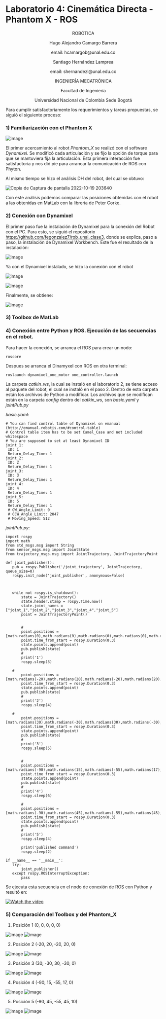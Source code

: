 # Laboratorio 4: Cinemática Directa - Phantom X - ROS
<p align="center">
ROBÓTICA

<p align="center">
Hugo Alejandro Camargo Barrera
<p align="center">
email: hcamargob@unal.edu.co

<p align="center">
Santiago Hernández Lamprea
<p align="center">
email: shernandezl@unal.edu.co


<p align="center">
INGENIERÍA MECATRÓNICA
<p align="center">
Facultad de Ingeniería
<p align="center">
Universidad Nacional de Colombia Sede Bogotá

Para cumplir satisfactoriamente los requerimientos y tareas propuestas, se siguió el siguiente proceso:

### 1) Familiarización con el Phantom X


![image](https://user-images.githubusercontent.com/112737454/196834382-76eb4269-14da-4f22-9edf-22de416b5bbd.png)

El primer acercamiento al robot _Phantom\_X_ se realizó con el software _Dynamixel_. Se modificó cada articulación y se fijo la opción de torque para que se mantuviera fija la articulación. Esta primera interacción fue satisfactoria y nos dió pie para arrancar la comunicación de ROS con Phyton.

Al mismo tiempo se hizo el análisis DH del robot, del cual se obtuvo:

 ![Copia de Captura de pantalla 2022-10-19 203640](https://user-images.githubusercontent.com/112737454/196844235-8237576e-d5fe-4d32-89fc-ddba99498485.jpg)

 
Con este análisis podemos comparar las posiciones obtenidas con el robot a las obtenidas en MatLab con la librería de Peter Corke.
 
### 2) Conexión con Dynamixel 
  
  El primer paso fue la instalación de Dynamixel para la conexión del Robot con el PC. Para esto, se siguió el repositorio https://github.com/fegonzalez7/rob_unal_clase3, donde se explica, paso a paso, la instalación de Dynamixel Workbench. Este fue el resultado de la instalación:
  
![image](https://user-images.githubusercontent.com/112737454/196839807-f111c32f-55f5-4caa-89ce-e17673230d8a.png)
  
  Ya con el Dynamixel instalado, se hizo la conexión con el robot
  
  ![image](https://user-images.githubusercontent.com/112737454/196839992-92d64318-56f6-4ab4-8923-893001d4ef26.png)
  
![image](https://user-images.githubusercontent.com/112737454/196840064-a59cb4f8-246d-4c97-80fe-d7a4d7f12a4a.png)

  Finalmente, se obtiene:
  
  ![image](https://user-images.githubusercontent.com/112737454/196840206-6953ba82-a47c-4807-87ef-b14ee152394e.png)

 ### 3) Toolbox de MatLab
 
 ### 4) Conexión entre Python y ROS. Ejecución de las secuencias en el robot.
 Para hacer la conexión, se arranca el ROS para crear un nodo:
 ```
 roscore
 ```
 
 Despues se arranca el Dinamyxel con ROS en otra terminal:
 ```
 roslaunch dynamixel_one_motor one_controller.launch
 ```
 
La carpeta _catkin\_ws_, la cual se instaló en el laboratorio 2, se tiene acceso al paquete del robot, el cual se instaló en el paso 2. Dentro de esta carpeta están los archivos de Python a modificar. 
 Los archivos que se modifican están en la carpeta _config_ dentro del _catkin\_ws_, son _basic.yaml_ y _jointPub.py_
 
 _basic.yaml_:
 
 ```
 # You can find control table of Dynamixel on emanual (http://emanual.robotis.com/#control-table)
# Control table item has to be set Camel_Case and not included whitespace
# You are supposed to set at least Dynamixel ID
joint_1:
  ID: 1
  Return_Delay_Time: 1
joint_2:
  ID: 2
  Return_Delay_Time: 1
joint_3:
  ID: 3
  Return_Delay_Time: 1
joint_4:
  ID: 4
  Return_Delay_Time: 1
joint_5:
  ID: 5
  Return_Delay_Time: 1
  # CW_Angle_Limit: 0
  # CCW_Angle_Limit: 2047
  # Moving_Speed: 512
 ```
 _jointPub.py_:
 
 ```
 import rospy
import math
from std_msgs.msg import String
from sensor_msgs.msg import JointState
from trajectory_msgs.msg import JointTrajectory, JointTrajectoryPoint

def joint_publisher():
    pub = rospy.Publisher('/joint_trajectory', JointTrajectory, queue_size=0)
    rospy.init_node('joint_publisher', anonymous=False)
    
    
    
    while not rospy.is_shutdown():
        state = JointTrajectory()
        state.header.stamp = rospy.Time.now()
        state.joint_names = ["joint_1","joint_2","joint_3","joint_4","joint_5"]
        point = JointTrajectoryPoint()
  

        #
        point.positions = [math.radians(0),math.radians(0),math.radians(0),math.radians(0),math.radians(0)]    
        point.time_from_start = rospy.Duration(0.3)
        state.points.append(point)
        pub.publish(state)
        #
        print('1')
        rospy.sleep(3)

	#
        point.positions = [math.radians(-20),math.radians(20),math.radians(-20),math.radians(20),math.radians(0)]    
        point.time_from_start = rospy.Duration(0.3)
        state.points.append(point)
        pub.publish(state)
        #
        print('2')
        rospy.sleep(4)

	#
        point.positions = [math.radians(30),math.radians(-30),math.radians(30),math.radians(-30),math.radians(0)]    
        point.time_from_start = rospy.Duration(0.3)
        state.points.append(point)
        pub.publish(state)
        #
        print('3')
        rospy.sleep(5)
	
        
        #
        point.positions = [math.radians(-90),math.radians(15),math.radians(-55),math.radians(17),math.radians(0)]    
        point.time_from_start = rospy.Duration(0.3)
        state.points.append(point)
        pub.publish(state)
        #
        print('4')
        rospy.sleep(6)
        
        #
        point.positions = [math.radians(-90),math.radians(45),math.radians(-55),math.radians(45),math.radians(0)]    
        point.time_from_start = rospy.Duration(0.3)
        state.points.append(point)
        pub.publish(state)
        #
        print('5')
        rospy.sleep(4)
        
        print('published command')
        rospy.sleep(2)

if __name__ == '__main__':
    try:
        joint_publisher()
    except rospy.ROSInterruptException:
        pass
 ```
 
 Se ejecuta esta secuencia en el nodo de conexión de ROS con Python y resultó en:

 [![Watch the video](https://user-images.githubusercontent.com/112737454/196849844-58cc59df-f25b-4c3b-8961-5bf24d616d12.png)](https://www.youtube.com/watch?v=_p8Cu-6cykE)

 
 ### 5) Comparación del Toolbox y del Phantom_X
 
 1. Posición 1 (0, 0, 0, 0, 0)
 
 ![image](https://user-images.githubusercontent.com/112737454/196853903-63e5d1fe-7acd-41f6-a8ef-9686d57a5364.png) ![image](https://user-images.githubusercontent.com/112737454/196854527-f0cb7c1c-369d-4639-96fd-23f023c2e334.png)

2. Posición 2 (-20, 20, -20, 20, 0)
 
 ![image](https://user-images.githubusercontent.com/112737454/196854910-4c3e1e55-25e0-48ae-83f7-bf1af57d7358.png)  ![image](https://user-images.githubusercontent.com/112737454/196854893-c074fdd2-787f-46ea-9f93-80c1fff4951e.png)
 
3. Posición 3 (30, -30, 30, -30, 0) 
 
 ![image](https://user-images.githubusercontent.com/112737454/196855324-d25f97d0-d75f-4367-bd98-569f3ad6942e.png) ![image](https://user-images.githubusercontent.com/112737454/196855186-1cd49bcb-637f-4a97-90cd-b06a190668fa.png)

4. Posición 4 (-90, 15, -55, 17, 0)
 
 ![image](https://user-images.githubusercontent.com/112737454/196855806-80b89cca-7d81-4f7c-acd5-fb10b7a57785.png) ![image](https://user-images.githubusercontent.com/112737454/196855753-27fe0f05-bf9d-4446-aec2-f6534241598f.png)
 
5. Posición 5 (-90, 45, -55, 45, 10)

 ![image](https://user-images.githubusercontent.com/112737454/196856277-e97b2096-7a2d-4945-be33-41f16863d380.png) ![image](https://user-images.githubusercontent.com/112737454/196856232-7af2b448-26b4-4148-b2be-73429d2fe359.png)
